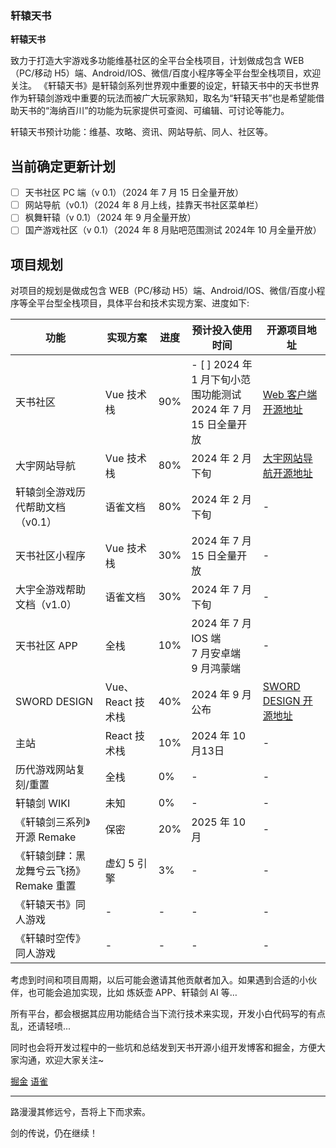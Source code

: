 ### 轩辕天书

<strong>轩辕天书</strong>

致力于打造大宇游戏多功能维基社区的全平台全栈项目，计划做成包含 WEB（PC/移动 H5）端、Android/IOS、微信/百度小程序等全平台型全栈项目，欢迎关注。
《轩辕天书》是轩辕剑系列世界观中重要的设定，轩辕天书中的天书世界作为轩辕剑游戏中重要的玩法而被广大玩家熟知，取名为“轩辕天书”也是希望能借助天书的“海纳百川”的功能为玩家提供可查阅、可编辑、可讨论等能力。

轩辕天书预计功能：维基、攻略、资讯、网站导航、同人、社区等。

## 当前确定更新计划

- [ ] 天书社区 PC 端（v 0.1）（2024 年 7 月 15 日全量开放）
- [ ] 网站导航（v0.1）（2024 年 8 月上线，挂靠天书社区菜单栏）
- [ ] 枫舞轩辕（v 0.1）（2024 年 9 月全量开放）
- [ ] 国产游戏社区（v 0.1）（2024 年 8 月贴吧范围测试 2024年 10 月全量开放）

## 项目规划

对项目的规划是做成包含 WEB（PC/移动 H5）端、Android/IOS、微信/百度小程序等全平台型全栈项目，具体平台和技术实现方案、进度如下:

| 功能                                    | 实现方案          | 进度 | 预计投入使用时间                                     | 开源项目地址                                                     |
| --------------------------------------- | ----------------- | ---- | ---------------------------------------------------- | ---------------------------------------------------------------- |
| 天书社区                                | Vue 技术栈        | 90%  | - [ ] 2024 年 1 月下旬小范围功能测试<br>2024 年 7 月 15 日全量开放 | [ Web 客户端开源地址](https://github.com/swdwiki/links)  |
| 大宇网站导航                            | Vue 技术栈        | 80%  | 2024 年 2 月下旬                                     | [大宇网站导航开源地址](https://github.com/swdwiki/links)         |
| 轩辕剑全游戏历代帮助文档（v0.1）        | 语雀文档          | 80%  | 2024 年 2 月下旬                                     | -                                                                |
| 天书社区小程序                          | Vue 技术栈        | 30%  | 2024 年 7 月 15 日全量开放                 | -                                                                |
| 大宇全游戏帮助文档（v1.0）              | 语雀文档          | 30%  | 2024 年 7 月下旬                                     | -                                                                |
| 天书社区 APP                            | 全栈              | 10%  | 2024 年 7 月 IOS 端<br>7 月安卓端<br>9 月鸿蒙端      | -                                                                |
| SWORD DESIGN                            | Vue、React 技术栈 | 40%  | 2024 年 9 月公布                                     | [SWORD DESIGN 开源地址](https://github.com/swdwiki/sword_design) |
| 主站                                    | React 技术栈      | 10%  | 2024 年 10 月13日                                     | -                                                                |
| 历代游戏网站复刻/重置                   | 全栈              | 0%   | -                                                    | -                                                                |
| 轩辕剑 WIKI                             | 未知              | 0%   | -                                                    | -                                                                |
| 《轩辕剑三系列》开源 Remake             | 保密              | 20%  | 2025 年 10 月                                        | -                                                                |
| 《轩辕剑肆：黑龙舞兮云飞扬》Remake 重置 | 虚幻 5 引擎       | 3%   | -                                                    | -                                                                |
| 《轩辕天书》同人游戏                    | -                 | -    | -                                                    | -                                                                |
| 《轩辕时空传》同人游戏                  | -                 | -    | -                                                    | -                                                                |

考虑到时间和项目周期，以后可能会邀请其他贡献者加入。如果遇到合适的小伙伴，也可能会追加实现，比如 炼妖壶 APP、轩辕剑 AI 等…

所有平台，都会根据其应用功能结合当下流行技术来实现，开发小白代码写的有点乱，还请轻喷...

同时也会将开发过程中的一些坑和总结发到天书开源小组开发博客和掘金，方便大家沟通，欢迎大家关注~

[掘金](https://juejin.im/user/5bf6ac76f265da6116396e0c/posts)
[语雀](https://www.yuque.com/swdwiki)

---

路漫漫其修远兮，吾将上下而求索。

剑的传说，仍在继续！
